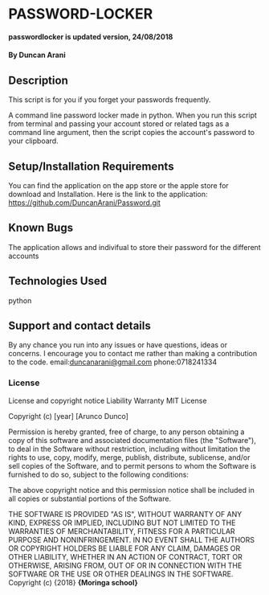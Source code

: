 # PASSWORD-LOCKER
#### passwordlocker is updated version, 24/08/2018
#### By **Duncan Arani**
## Description

This script is for you if you forget your passwords frequently.

A command line password locker made in python. When you run this script from terminal and passing
your account stored or related tags as a command line argument, then the script copies the account's
password to your clipboard.

## Setup/Installation Requirements
You can find the application on the app store or the apple store for download and Installation.
Here is the link to the application: https://github.com/DuncanArani/Password.git

## Known Bugs
The application allows and indivifual to store their password for the different accounts
## Technologies Used

python
## Support and contact details
By any chance you run into any issues or have questions, ideas or concerns.   I encourage you to contact me rather than making a contribution to the code.
email:duncanarani@gmail.com
phone:0718241334
### License

License and copyright notice
Liability
Warranty
MIT License

Copyright (c) [year] [Arunco Dunco]

Permission is hereby granted, free of charge, to any person obtaining a copy
of this software and associated documentation files (the "Software"), to deal
in the Software without restriction, including without limitation the rights
to use, copy, modify, merge, publish, distribute, sublicense, and/or sell
copies of the Software, and to permit persons to whom the Software is
furnished to do so, subject to the following conditions:

The above copyright notice and this permission notice shall be included in all
copies or substantial portions of the Software.

THE SOFTWARE IS PROVIDED "AS IS", WITHOUT WARRANTY OF ANY KIND, EXPRESS OR
IMPLIED, INCLUDING BUT NOT LIMITED TO THE WARRANTIES OF MERCHANTABILITY,
FITNESS FOR A PARTICULAR PURPOSE AND NONINFRINGEMENT. IN NO EVENT SHALL THE
AUTHORS OR COPYRIGHT HOLDERS BE LIABLE FOR ANY CLAIM, DAMAGES OR OTHER
LIABILITY, WHETHER IN AN ACTION OF CONTRACT, TORT OR OTHERWISE, ARISING FROM,
OUT OF OR IN CONNECTION WITH THE SOFTWARE OR THE USE OR OTHER DEALINGS IN THE
SOFTWARE.
Copyright (c) {2018} **{Moringa school}**

